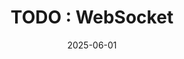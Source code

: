 ---
title: "TODO : WebSocket"
excerpt: ""

categories:
  - Network

toc: false
toc_sticky: false

date: 2025-06-01
last_modified_at: 2025-06-01
---